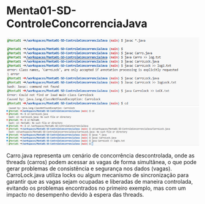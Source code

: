 # Menta01-SD-ControleConcorrenciaJava

![alt text](image.png)
![alt text](image-1.png)

Carro.java representa um cenário de concorrência descontrolada, onde as threads (carros) podem acessar as vagas de forma simultânea, o que pode gerar problemas de consistência e segurança nos dados (vagas).
CarroLock.java utiliza locks ou algum mecanismo de sincronização para garantir que as vagas sejam ocupadas e liberadas de maneira controlada, evitando os problemas encontrados no primeiro exemplo, mas com um impacto no desempenho devido à espera das threads.